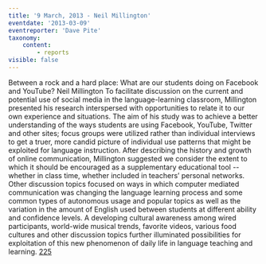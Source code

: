 ```yaml
---
title: '9 March, 2013 - Neil Millington'
eventdate: '2013-03-09'
eventreporter: 'Dave Pite'
taxonomy:
    content:
        - reports
visible: false
---
```


Between a rock and a hard place: What are our students doing on Facebook and YouTube?
Neil Millington
To facilitate discussion on the current and potential use of social media in the language-learning classroom, Millington presented his research interspersed with opportunities to relate it to our own experience and situations.  The aim of his study was to achieve a better understanding of the ways students are using Facebook, YouTube, Twitter and other sites; focus groups were utilized rather than individual interviews to get a truer, more candid picture of individual use patterns that might be exploited for language instruction.
 After describing the history and growth of online communication, Millington suggested we consider the extent to which it should be encouraged as a supplementary educational tool -- whether in class time, whether included in teachers’ personal networks.  Other discussion topics focused on ways in which computer mediated communication was changing the language learning process and some common types of autonomous usage and popular topics as well as the variation in the amount of English used between students at different ability and confidence levels.  A developing cultural awareness among wired participants, world-wide musical trends, favorite videos, various food cultures and other discussion topics further illuminated possibilities for exploitation of this new phenomenon of daily life in language teaching and learning.
<a href="/chapters/kq/schedule/2013/march/09">225</a>
